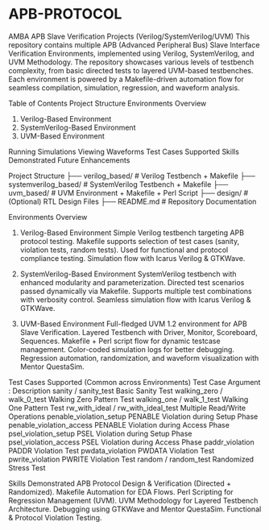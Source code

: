 # APB-PROTOCOL
AMBA APB Slave Verification Projects (Verilog/SystemVerilog/UVM)
This repository contains multiple APB (Advanced Peripheral Bus) Slave Interface Verification Environments, implemented using Verilog, SystemVerilog, and UVM Methodology. The repository showcases various levels of testbench complexity, from basic directed tests to layered UVM-based testbenches. Each environment is powered by a Makefile-driven automation flow for seamless compilation, simulation, regression, and waveform analysis.

Table of Contents
Project Structure
Environments Overview
1. Verilog-Based Environment
2. SystemVerilog-Based Environment
3. UVM-Based Environment

Running Simulations
Viewing Waveforms
Test Cases Supported
Skills Demonstrated
Future Enhancements

Project Structure
├── verilog_based/                 # Verilog Testbench + Makefile
├── systemverilog_based/           # SystemVerilog Testbench + Makefile
├── uvm_based/                     # UVM Environment + Makefile + Perl Script
├── design/                        # (Optional) RTL Design Files
├── README.md                      # Repository Documentation

Environments Overview
1. Verilog-Based Environment
Simple Verilog testbench targeting APB protocol testing.
Makefile supports selection of test cases (sanity, violation tests, random tests).
Used for functional and protocol compliance testing.
Simulation flow with Icarus Verilog & GTKWave.

2. SystemVerilog-Based Environment
SystemVerilog testbench with enhanced modularity and parameterization.
Directed test scenarios passed dynamically via Makefile.
Supports multiple test combinations with verbosity control.
Seamless simulation flow with Icarus Verilog & GTKWave.

3. UVM-Based Environment
Full-fledged UVM 1.2 environment for APB Slave Verification.
Layered Testbench with Driver, Monitor, Scoreboard, Sequences.
Makefile + Perl script flow for dynamic testcase management.
Color-coded simulation logs for better debugging.
Regression automation, randomization, and waveform visualization with Mentor QuestaSim.


Test Cases Supported (Common across Environments)
Test Case Argument	        :       Description
sanity / sanity_test	              Basic Sanity Test
walking_zero / walk_0_test	        Walking Zero Pattern Test
walking_one / walk_1_test	          Walking One Pattern Test
rw_with_ideal / rw_with_ideal_test	Multiple Read/Write Operations
penable_violation_setup	            PENABLE Violation during Setup Phase
penable_violation_access	          PENABLE Violation during Access Phase
psel_violation_setup	              PSEL Violation during Setup Phase
psel_violation_access	              PSEL Violation during Access Phase
paddr_violation	                    PADDR Violation Test
pwdata_violation	                  PWDATA Violation Test
pwrite_violation	                  PWRITE Violation Test
random / random_test	              Randomized Stress Test

Skills Demonstrated
APB Protocol Design & Verification (Directed + Randomized).
Makefile Automation for EDA Flows.
Perl Scripting for Regression Management (UVM).
UVM Methodology for Layered Testbench Architecture.
Debugging using GTKWave and Mentor QuestaSim.
Functional & Protocol Violation Testing.

